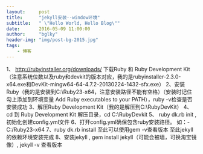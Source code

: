 ```yaml
---
layout:     post
title:      "jekyll安装--window环境"
subtitle:   " \"Hello World, Hello Blog\""
date:       2016-05-09 11:00:00
author:     "bglky"
header-img: "img/post-bg-2015.jpg"
tags:
    - 博客
---
```


1、 http://rubyinstaller.org/downloads/ 下载Ruby 和 Ruby Development Kit（注意系统位数以及ruby和devkit的版本对应，我的是rubyinstaller-2.3.0-x64.exe和DevKit-mingw64-64-4.7.2-20130224-1432-sfx.exe）
2、安装Ruby（我的是安装到C:\Ruby23-x64，注意安装路径不能有空格）（安装时记住勾上添加到环境变量 Add Ruby executables to your PATH），ruby -v检查是否安装成功
3、解压Ruby Development Kit（我的是解压到C:\RubyDevKit）
4、cd 到 Ruby Development Kit 解压目录，cd C:\RubyDevkit
5、 ruby dk.rb init  ,初始化创建config.yml文件
6、打开config.yml确保包含ruby安装路径。 如：- C:/Ruby23-x64
7、ruby dk.rb install
至此可以使用gem -v查看版本
至此jekyll的依赖环境安装完成
8、安装jekyll ,  gem install jekyll（可能会被墙，可换淘宝镜像）, jekyll -v 查看版本

